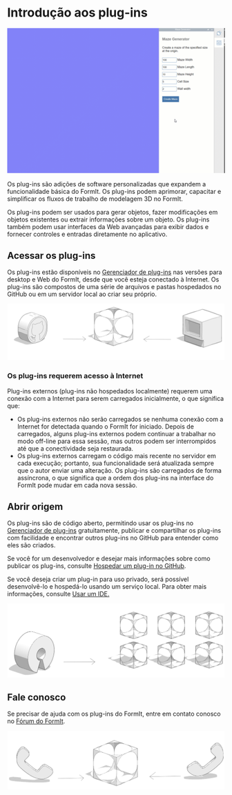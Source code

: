 # Introdução aos plug-ins

![](../.gitbook/assets/gg4.gif)

Os plug-ins são adições de software personalizadas que expandem a funcionalidade básica do FormIt. Os plug-ins podem aprimorar, capacitar e simplificar os fluxos de trabalho de modelagem 3D no FormIt.&#x20;

Os plug-ins podem ser usados para gerar objetos, fazer modificações em objetos existentes ou extrair informações sobre um objeto. Os plug-ins também podem usar interfaces da Web avançadas para exibir dados e fornecer controles e entradas diretamente no aplicativo.&#x20;

## Acessar os plug-ins

Os plug-ins estão disponíveis no [Gerenciador de plug-ins](how-to-use-plug-ins.md#plugin-manager) nas versões para desktop e Web do FormIt, desde que você esteja conectado à Internet. Os plug-ins são compostos de uma série de arquivos e pastas hospedados no GitHub ou em um servidor local ao criar seu próprio.&#x20;

![](../.gitbook/assets/c17.PNG)

### Os plug-ins requerem acesso à Internet

Plug-ins externos (plug-ins não hospedados localmente) requerem uma conexão com a Internet para serem carregados inicialmente, o que significa que:

* Os plug-ins externos não serão carregados se nenhuma conexão com a Internet for detectada quando o FormIt for iniciado. Depois de carregados, alguns plug-ins externos podem continuar a trabalhar no modo off-line para essa sessão, mas outros podem ser interrompidos até que a conectividade seja restaurada.&#x20;
* Os plug-ins externos carregam o código mais recente no servidor em cada execução; portanto, sua funcionalidade será atualizada sempre que o autor enviar uma alteração. Os plug-ins são carregados de forma assíncrona, o que significa que a ordem dos plug-ins na interface do FormIt pode mudar em cada nova sessão.

## Abrir origem

Os plug-ins são de código aberto, permitindo usar os plug-ins no [Gerenciador de plug-ins](how-to-use-plug-ins.md#plugin-manager) gratuitamente, publicar e compartilhar os plug-ins com facilidade e encontrar outros plug-ins no GitHub para entender como eles são criados.&#x20;

Se você for um desenvolvedor e desejar mais informações sobre como publicar os plug-ins, consulte [Hospedar um plug-in no GitHub](how-to-develop-plugins/advanced-development/hosting-a-plugin-on-github.md).&#x20;

Se você deseja criar um plug-in para uso privado, será possível desenvolvê-lo e hospedá-lo usando um serviço local. Para obter mais informações, consulte [Usar um IDE. ](how-to-develop-plugins/advanced-development/using-an-ide.md)

![](../.gitbook/assets/c18.PNG)



## Fale conosco

Se precisar de ajuda com os plug-ins do FormIt, entre em contato conosco no [Fórum do FormIt](https://forums.autodesk.com/t5/formit-forum/bd-p/142?profile.language=pt-br).

![](../.gitbook/assets/c19.PNG)

&#x20;

&#x20;
